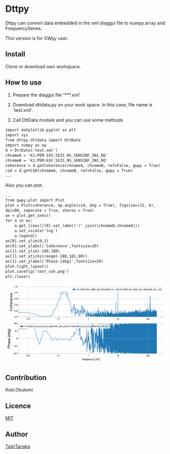 Dttpy
====

Dttpy can convert data embedded in the xml diaggui file to numpy.array and FrequencySeries.

This version is for GWpy user.

## Install
Clone or download own workspace.

## How to use
1. Prepare the diaggui file '***.xml'

2. Download dttdata.py on your work space. In this case, file name is 'test.xml'.

3. Call DttData module and you can use some methods 


```
import matplotlib.pyplot as plt
import sys
from dttpy.dttdata import DttData
import numpy as np
d = DttData('test.xml')
chnameA = 'K1:PEM-IXV_SEIS_NS_SENSINF_IN1_DQ'
chnameB = 'K1:PEM-EXV_SEIS_NS_SENSINF_IN1_DQ'
coherence = d.getCoherence(chnameA, chnameB, ref=False, gwpy = True)
csd = d.getCSD(chnameA, chnameB, ref=False, gwpy = True)
...

```

Also you can plot.

```
...
from gwpy.plot import Plot
plot = Plot(coherence, np.angle(csd, deg = True), figsize=(12, 6), dpi=80, separate = True, sharex = True)
ax = plot.get_axes()
for a in ax:
    a.get_lines()[0].set_label('/'.join([chnameB,chnameA]))
    a.set_xscale('log')
    a.legend()
ax[0].set_ylim(0,1)
ax[0].set_ylabel('Coherence',fontsize=20)
ax[1].set_ylim(-180,180)
ax[1].set_yticks(range(-180,181,90))
ax[1].set_ylabel('Phase [deg]',fontsize=20)
plot.tight_layout()
plot.savefig('test_coh.png')
plt.close()
```

![result_image](./tests/test_coh.png)

## Contribution
Koki.Okutomi

## Licence

[MIT](https://github.com/MiyoKouseki/dttpy/tree/master/LICENCE)

## Author

[TaikiTanaka](https://github.com/TTanakaTT)